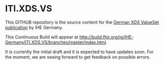 # ITI.XDS.VS
This GITHUB repository is the source content for the [German XDS ValueSet publication](http://www.ihe-d.de/fhir/ImplementationGuide/ihe.iti.de.xds-vs) 
by IHE Germany. 

This Continuous Build will appear at http://build.fhir.org/ig/IHE-Germany/ITI.XDS.VS/branches/master/index.html.

It is currently the initial draft and it is expected to have updates soon.
For the moment, we are seeing forward to get feedback on possible errors.
